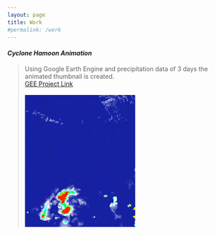 ```yaml
---
layout: page
title: Work
#permalink: /work
---
```



#### _Cyclone Hamoon Animation_
> Using Google Earth Engine and precipitation data of 3 days the animated thumbnail is created. <br>
[GEE Project Link](https://code.earthengine.google.com/435532e3ff14bc4dc38ba7eced5373af) <br> <br>
![Animation Hamoon](public/Cyclone.gif)
